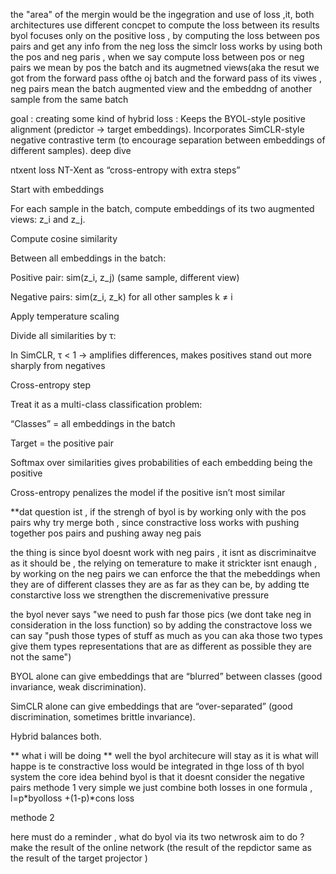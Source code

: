 the "area" of the mergin would be the ingegration and use of loss ,it, both architectures use different concpet to compute the loss between its results
byol focuses only on the positive loss , by computing the loss between pos pairs and get any info from the neg loss 
the simclr loss works by using both the pos and neg paris ,
when we say compute loss between pos or neg pairs we mean by pos the batch and its augmetned views(aka the resut we got from the forward pass ofthe oj batch and the forward pass of its viwes , neg pairs mean the batch augmented view and the embeddng of another sample from the same batch

goal :
creating some kind of hybrid loss :
Keeps the BYOL-style positive alignment (predictor → target embeddings).
Incorporates SimCLR-style negative contrastive term (to encourage separation between embeddings of different samples).
deep dive 


ntxent loss
NT-Xent as “cross-entropy with extra steps”

Start with embeddings

For each sample in the batch, compute embeddings of its two augmented views: z_i and z_j.

Compute cosine similarity

Between all embeddings in the batch:

Positive pair: sim(z_i, z_j) (same sample, different view)

Negative pairs: sim(z_i, z_k) for all other samples k ≠ i

Apply temperature scaling

Divide all similarities by τ:

In SimCLR, τ < 1 → amplifies differences, makes positives stand out more sharply from negatives

Cross-entropy step

Treat it as a multi-class classification problem:

“Classes” = all embeddings in the batch

Target = the positive pair

Softmax over similarities gives probabilities of each embedding being the positive

Cross-entropy penalizes the model if the positive isn’t most similar


**dat question ist , if the strengh of byol is by working only with the pos pairs why try merge both , since constractive loss works with pushing together pos pairs and pushing away neg pais

the thing is since byol doesnt work with neg pairs , it isnt as discriminaitve as it should be , the relying on temerature to make it strickter isnt enaugh , by working on the neg pairs we can enforce the that the mebeddings when they are of different classes they are as far as they can be, by adding tte constarctive loss we strengthen the discremenivative pressure

the byol never says "we need to push far those pics (we dont take neg in consideration in the loss function) so by adding the constractove loss we can say "push those types of stuff as much as you can aka those two types give them types representations that are as different as possible they are not the same")

BYOL alone can give embeddings that are “blurred” between classes (good invariance, weak discrimination).

SimCLR alone can give embeddings that are “over-separated” (good discrimination, sometimes brittle invariance).

Hybrid balances both.

** what i will be doing **
well the byol architecure will stay as it is what will happe is te constractive loss would be integrated in thge loss of th byol system 
the core idea behind byol is that it doesnt consider the negative pairs 
methode 1 very simple we just combine both losses in one formula , l=p*byolloss +(1-p)*cons loss


methode 2

here must do a reminder , what do byol via its two netwrosk aim to do ? make the result of the online network (the result of the repdictor same as the result of the target projector )
